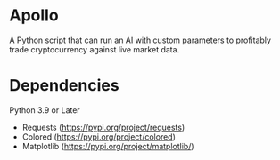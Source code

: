 # Apollo
A Python script that can run an AI with custom parameters to profitably trade cryptocurrency against live market data.

# Dependencies
Python 3.9 or Later

- Requests   (https://pypi.org/project/requests)
- Colored    (https://pypi.org/project/colored)
- Matplotlib (https://pypi.org/project/matplotlib/)
